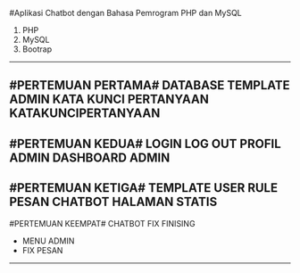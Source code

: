 #Aplikasi Chatbot dengan Bahasa Pemrogram PHP dan MySQL
1. PHP
2. MySQL
3. Bootrap
--------------------------------------------------------
#PERTEMUAN PERTAMA#
DATABASE
TEMPLATE ADMIN
KATA KUNCI
PERTANYAAN
KATAKUNCIPERTANYAAN
--------------------------------------------------------
#PERTEMUAN KEDUA#
LOGIN
LOG OUT
PROFIL ADMIN
DASHBOARD ADMIN
--------------------------------------------------------
#PERTEMUAN KETIGA#
TEMPLATE USER 
RULE PESAN CHATBOT
HALAMAN STATIS
--------------------------------------------------------
#PERTEMUAN KEEMPAT#
CHATBOT FIX
FINISING
- MENU ADMIN
- FIX PESAN
--------------------------------------------------------